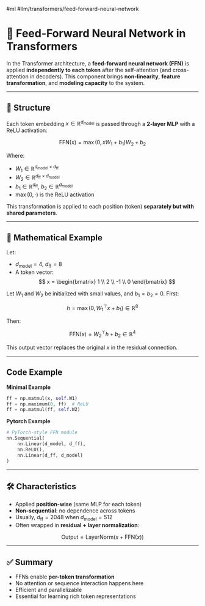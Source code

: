 #ml #llm/transformers/feed-forward-neural-network 
# 🧠 Feed-Forward Neural Network in Transformers

In the Transformer architecture, a **feed-forward neural network (FFN)** is applied **independently to each token** after the self-attention (and cross-attention in decoders). 
This component brings **non-linearity**, **feature transformation**, and **modeling capacity** to the system.

---

## 📐 Structure

Each token embedding $x \in \mathbb{R}^{d_{\text{model}}}$ is passed through a **2-layer MLP** with a ReLU activation:

$$
\text{FFN}(x) = \max(0, xW_1 + b_1)W_2 + b_2
$$

Where:
- $W_1 \in \mathbb{R}^{d_{\text{model}} \times d_{\text{ff}}}$
- $W_2 \in \mathbb{R}^{d_{\text{ff}} \times d_{\text{model}}}$
- $b_1 \in \mathbb{R}^{d_{\text{ff}}}$, $b_2 \in \mathbb{R}^{d_{\text{model}}}$
- $\max(0, \cdot)$ is the ReLU activation

This transformation is applied to each position (token) **separately but with shared parameters**.

---

## 🔢 Mathematical Example

Let:
- $d_{\text{model}} = 4$, $d_{\text{ff}} = 8$
- A token vector:  
  $$ x = \begin{bmatrix} 1 \\ 2 \\ -1 \\ 0 \end{bmatrix} $$

Let $W_1$ and $W_2$ be initialized with small values, and $b_1 = b_2 = 0$. First:

$$
h = \max\left(0, W_1^\top x + b_1\right) \in \mathbb{R}^8
$$

Then:

$$
\text{FFN}(x) = W_2^\top h + b_2 \in \mathbb{R}^4
$$

This output vector replaces the original $x$ in the residual connection.

---
## Code Example
**Minimal Example**
```python
ff = np.matmul(x, self.W1)
ff = np.maximum(0, ff)  # ReLU
ff = np.matmul(ff, self.W2)
```

**Pytorch Example**
```python
# PyTorch-style FFN module
nn.Sequential(
    nn.Linear(d_model, d_ff),
    nn.ReLU(),
    nn.Linear(d_ff, d_model)
)
```
---

## 🛠 Characteristics

- Applied **position-wise** (same MLP for each token)
- **Non-sequential**: no dependence across tokens
- Usually, $d_{\text{ff}} = 2048$ when $d_{\text{model}} = 512$
- Often wrapped in **residual + layer normalization**:

$$
\text{Output} = \text{LayerNorm}(x + \text{FFN}(x))
$$

---
## ✅ Summary

- FFNs enable **per-token transformation**
- No attention or sequence interaction happens here
- Efficient and parallelizable
- Essential for learning rich token representations



